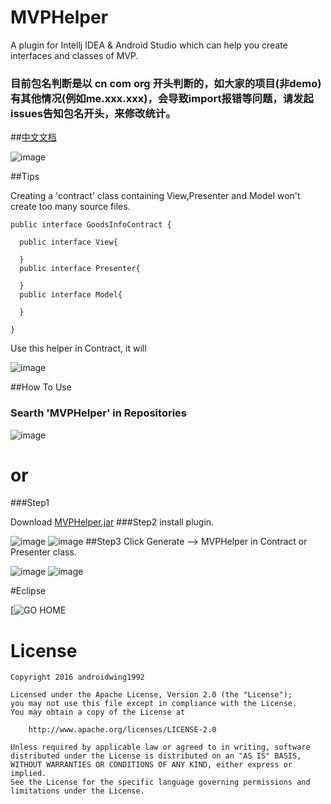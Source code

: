 # MVPHelper
A plugin for Intellj IDEA &amp; Android Studio which can help you create interfaces and classes of MVP.

### 目前包名判断是以 cn com org 开头判断的，如大家的项目(非demo)有其他情况(例如me.xxx.xxx)，会导致import报错等问题，请发起issues告知包名开头，来修改统计。
##[中文文档](https://github.com/githubwing/MVPHelper/blob/master/READMECN.MD)

![image](https://github.com/githubwing/MVPHelper/raw/master/img/mvp_presenter.gif)



##Tips

Creating a 'contract' class containing View,Presenter and Model won't create too many source files. 
```
public interface GoodsInfoContract {
    
  public interface View{

  }
  public interface Presenter{

  }
  public interface Model{

  }

}
```
Use this helper in Contract, it will

![image](https://github.com/githubwing/MVPHelper/raw/master/img/mvp_contract.gif)

##How To Use
### Searth 'MVPHelper' in Repositories

 ![image](https://github.com/githubwing/MVPHelper/raw/master/img/repositories.png)



# or



###Step1

Download [MVPHelper.jar](https://github.com/githubwing/MVPHelper/raw/master/MVPHelper.jar)
###Step2
install plugin.

![image](https://github.com/githubwing/MVPHelper/raw/master/img/step-1.png)
![image](https://github.com/githubwing/MVPHelper/raw/master/img/step0.png)
##Step3
Click Generate --> MVPHelper in Contract or Presenter class.

![image](https://github.com/githubwing/MVPHelper/raw/master/img/step1.png)
![image](https://github.com/githubwing/MVPHelper/raw/master/img/step2.png)

#Eclipse

[![GO HOME](http://ww4.sinaimg.cn/large/5e9a81dbgw1eu90m08v86j20dw09a3yu.jpg)
# License

    Copyright 2016 androidwing1992

    Licensed under the Apache License, Version 2.0 (the "License");
    you may not use this file except in compliance with the License.
    You may obtain a copy of the License at
    
        http://www.apache.org/licenses/LICENSE-2.0
    
    Unless required by applicable law or agreed to in writing, software
    distributed under the License is distributed on an "AS IS" BASIS,
    WITHOUT WARRANTIES OR CONDITIONS OF ANY KIND, either express or implied.
    See the License for the specific language governing permissions and
    limitations under the License.
